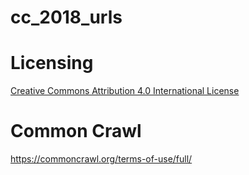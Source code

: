 # cc_2018_urls


# Licensing
[Creative Commons Attribution 4.0 International License](http://creativecommons.org/licenses/by/4.0/)


# Common Crawl
https://commoncrawl.org/terms-of-use/full/
